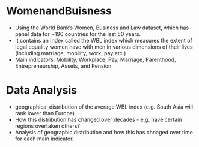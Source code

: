 # WomenandBuisness
- Using the World Bank’s Women, Business and Law dataset, which has panel data for ~190 countries for the last 50 years. 
- It contains an index called the WBL index which measures the extent of legal equality women have with men in various dimensions of their lives (including marriage, mobility, work, pay etc.)
- Main indicators: Mobility, Workplace, Pay, Marriage, Parenthood, Entrepreneurship, Assets, and Pension

# Data Analysis 
- geographical distribution of the average WBL index (e.g. South Asia will rank lower than Europe)
- How this distribution has changed over decades - e.g. have certain regions overtaken others?
- Analysis of geographic distribution and how this has chnaged over time for each main indicator.
